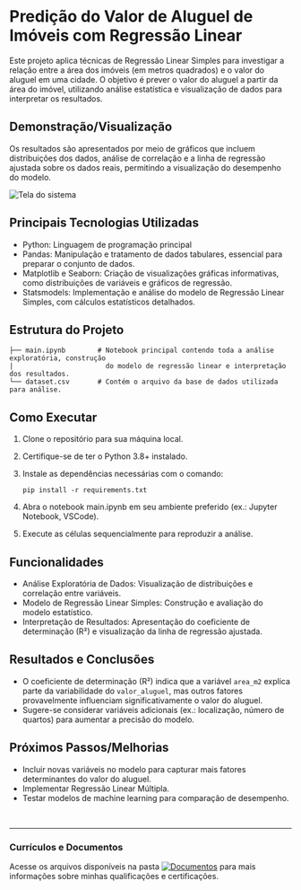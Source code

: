 # Predição do Valor de Aluguel de Imóveis com Regressão Linear
Este projeto aplica técnicas de Regressão Linear Simples para investigar a relação entre a área dos imóveis (em metros quadrados) e o valor do aluguel em uma cidade. O objetivo é prever o valor do aluguel a partir da área do imóvel, utilizando análise estatística e visualização de dados para interpretar os resultados.

## Demonstração/Visualização
Os resultados são apresentados por meio de gráficos que incluem distribuições dos dados, análise de correlação e a linha de regressão ajustada sobre os dados reais, permitindo a visualização do desempenho do modelo.

![Tela do sistema](https://github.com/vitoriapguimaraes/portifolio-python-dataScience/blob/main/4.%20Predi%C3%A7%C3%A3o%20com%20Regress%C3%A3o%20Linear/PredicaoRegressaoLinear-Demonstracao.gif)

## Principais Tecnologias Utilizadas
- Python: Linguagem de programação principal
- Pandas: Manipulação e tratamento de dados tabulares, essencial para preparar o conjunto de dados.
- Matplotlib e Seaborn: Criação de visualizações gráficas informativas, como distribuições de variáveis e gráficos de regressão.
- Statsmodels: Implementação e análise do modelo de Regressão Linear Simples, com cálculos estatísticos detalhados.

## Estrutura do Projeto
```
├── main.ipynb        # Notebook principal contendo toda a análise exploratória, construção
|                       do modelo de regressão linear e interpretação dos resultados.
└── dataset.csv       # Contém o arquivo da base de dados utilizada para análise.
```

## Como Executar
1. Clone o repositório para sua máquina local.

2. Certifique-se de ter o Python 3.8+ instalado.

3. Instale as dependências necessárias com o comando:
    ```
    pip install -r requirements.txt
    ```

4. Abra o notebook main.ipynb em seu ambiente preferido (ex.: Jupyter Notebook, VSCode).

5. Execute as células sequencialmente para reproduzir a análise.

## Funcionalidades
- Análise Exploratória de Dados: Visualização de distribuições e correlação entre variáveis.
- Modelo de Regressão Linear Simples: Construção e avaliação do modelo estatístico.
- Interpretação de Resultados: Apresentação do coeficiente de determinação (R²) e visualização da linha de regressão ajustada.

## Resultados e Conclusões
- O coeficiente de determinação (R²) indica que a variável <code>area_m2</code> explica parte da variabilidade do <code>valor_aluguel</code>, mas outros fatores provavelmente influenciam significativamente o valor do aluguel.
- Sugere-se considerar variáveis adicionais (ex.: localização, número de quartos) para aumentar a precisão do modelo.

## Próximos Passos/Melhorias
- Incluir novas variáveis no modelo para capturar mais fatores determinantes do valor do aluguel.
- Implementar Regressão Linear Múltipla.
- Testar modelos de machine learning para comparação de desempenho.

<br>
<hr> 

### Currículos e Documentos
Acesse os arquivos disponíveis na pasta 
[![Documentos](https://img.shields.io/badge/DOCUMENTOS-%F0%9F%93%83-blue?style=flat-square)](https://github.com/vitoriapguimaraes/vitoriapguimaraes/tree/main/DOCUMENTOS) para mais informações sobre minhas qualificações e certificações.

